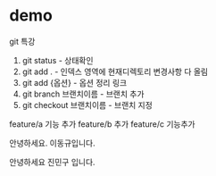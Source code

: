 # demo
git 특강

1. git status - 상태확인
2. git add . - 인덱스 영역에 현재디렉토리 변경사항 다 올림
3. git add {옵션} - 옵션 정리 링크
4. git branch 브랜치이름 - 브랜치 추가
5. git checkout 브랜치이름 - 브랜치 지정

feature/a 기능 추가
feature/b 추가 
feature/c 기능추가


안녕하세요. 이동규입니다.

안녕하세요 진민구 입니다.
